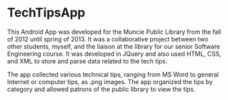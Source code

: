 # TechTipsApp
This Android App was developed for the Muncie Public Library from the fall of 2012 until spring of 2013. It was a collaborative project between two other students, myself, and the liaison at the library for our senior Software Engineering course. It was developed in JQuery and also used HTML, CSS, and XML to store and parse data related to the tech tips.

The app collected various technical tips, ranging from MS Word to general Internet or computer tips, as .png images. The app organized the tips by category and allowed patrons of the public library to view the tips.
